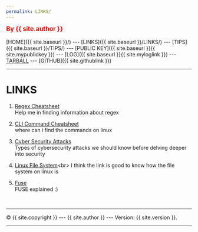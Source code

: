 ```yaml
---
permalink: LINKS/
---
```

<span style="color:red; font-weight:bold; font-size:larger;">By {{ site.author }}</span>
<br><br>
[HOME]({{ site.baseurl }}/) ---
[LINKS]({{ site.baseurl }}/LINKS/) ---
[TIPS]({{ site.baseurl }}/TIPS/) ---
[PUBLIC KEY]({{ site.baseurl }}{{ site.mypublickey }}) ---
[LOG]({{ site.baseurl }}{{ site.myloglink }}) ---
[TARBALL](SandBox/cbkadal.tar.xz) ---
[GITHUB]({{ site.githublink }})
<br>
<hr>

# LINKS

1. [Regex Cheatsheet](https://www.cheatography.com/davechild/cheat-sheets/regular-expressions/)<br>
Help me in finding information about regex

2. [CLI Command Cheatsheet](https://www.cheatography.com/davechild/cheat-sheets/linux-command-line/)<br>
where can i find the commands on linux

3. [Cyber Security Attacks](https://www.datto.com/blog/common-types-of-cyber-security-attacks)<br>
Types of cybersecurity attacks we should know before delving deeper into security

4. [Linux File System](https://www.javatpoint.com/linux-file-system#:~:text=A%20Linux%20file%20system%20is,partition%20contains%20a%20file%20system.)<br>
I think the link is good to know how the file system on linux is

5. [Fuse](https://www.kernel.org/doc/html/latest/filesystems/fuse.html)<br>
FUSE explained :)

<br>
<hr>
&copy; {{ site.copyright }} --- {{ site.author }} --- Version: {{ site.version }}.
<hr>
<br>


























